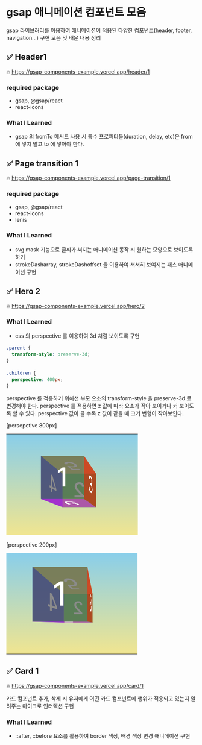 # gsap 애니메이션 컴포넌트 모음

gsap 라이브러리를 이용하여 애니메이션이 적용된 다양한 컴포넌트(header, footer, navigation...) 구현 모음 및 배운 내용 정리

## ✅ Header1

🔥 https://gsap-components-example.vercel.app/header/1

### required package

- gsap, @gsap/react
- react-icons

### What I Learned

- gsap 의 fromTo 메서드 사용 시 특수 프로퍼티들(duration, delay, etc)은 from 에 넣지 말고 to 에 넣어야 한다.

## ✅ Page transition 1

🔥 https://gsap-components-example.vercel.app/page-transition/1

### required package

- gsap, @gsap/react
- react-icons
- lenis

### What I Learned

- svg mask 기능으로 글씨가 써지는 애니메이션 동작 시 원하는 모양으로 보이도록 하기
- strokeDasharray, strokeDashoffset 을 이용하여 서서히 보여지는 패스 애니메이션 구현

## ✅ Hero 2

🔥 https://gsap-components-example.vercel.app/hero/2

### What I Learned

- css 의 perspective 를 이용하여 3d 처럼 보이도록 구현

```css
.parent {
  transform-style: preserve-3d;
}

.children {
  perspective: 400px;
}
```

perspective 를 적용하기 위해선 부모 요소의 transform-style 을 preserve-3d 로 변경해야 한다.
perspective 를 적용하면 z 값에 따라 요소가 작아 보이거나 커 보이도록 할 수 있다. perspective 값이 클 수록 z 값이 같을 때 크기 변형이 작아보인다.

[persepctive 800px]

![perspective 800px](public/image.png)

[perspective 200px]

![persepctive 200px](public/image-1.png)

## ✅ Card 1

🔥 https://gsap-components-example.vercel.app/card/1

카드 컴포넌트 추가, 삭제 시 유저에게 어떤 카드 컴포넌트에 행위가 적용되고 있는지 알려주는 마이크로 인터렉션 구현

### What I Learned

- ::after, ::before 요소를 활용하여 border 색상, 배경 색상 변경 애니메이션 구현
